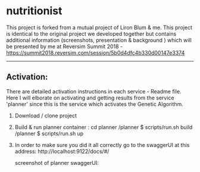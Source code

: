 # nutritionist
This project is forked from a mutual project of Liron Blum & me. 
This project is identical to the original project we developed together 
but contains additional information (screenshots, presentation & background ) 
which will be presented by me at Reversim Summit 2018 - https://summit2018.reversim.com/session/5b0d4dfc4b330d00147e3374

--------------------------------------------------------------------------------------






Activation: 
-----------
There are detailed activation instructions in each service - Readme file.
Here I will elborate on activating and getting results from the service 'planner' 
since this is the service which activates the Genetic Algorithm. 

1. Download / clone project
2. Build & run planner container  : 
        cd planner
       /planner $ scripts/run.sh build
       /planner $ scripts/run.sh up 
3. In order to make sure you did it all correctly go to the swaggerUI at this address: 
   http://localhost:9122/docs/#/ 
   
   screenshot of planner swaggerUI: 
   
